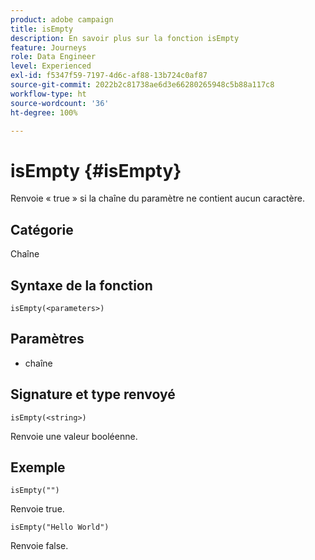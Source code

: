 ```yaml
---
product: adobe campaign
title: isEmpty
description: En savoir plus sur la fonction isEmpty
feature: Journeys
role: Data Engineer
level: Experienced
exl-id: f5347f59-7197-4d6c-af88-13b724c0af87
source-git-commit: 2022b2c81738ae6d3e66280265948c5b88a117c8
workflow-type: ht
source-wordcount: '36'
ht-degree: 100%

---
```


# isEmpty {#isEmpty}

Renvoie « true » si la chaîne du paramètre ne contient aucun caractère.

## Catégorie

Chaîne

## Syntaxe de la fonction

`isEmpty(<parameters>)`

## Paramètres

* chaîne

## Signature et type renvoyé

`isEmpty(<string>)`

Renvoie une valeur booléenne.

## Exemple

`isEmpty("")`

Renvoie true.

`isEmpty("Hello World")`

Renvoie false.
